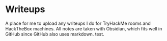 # Writeups

A place for me to upload any writeups I do for TryHackMe rooms and HackTheBox machines. All notes are taken with Obsidian, which fits well in GitHub since GitHub also uses markdown. test.
